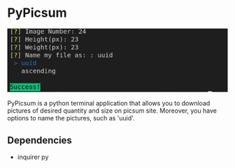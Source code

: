 # PyPicsum

![](terminalapp.png)


PyPicsum is a python terminal application that allows you to download pictures of desired quantity and size on picsum site. Moreover, you have options to name the pictures, such as 'uuid'.


## Dependencies
* inquirer py 